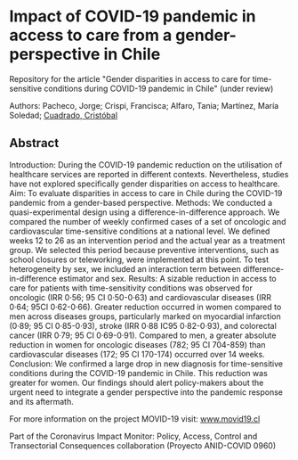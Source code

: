 # Impact of COVID-19 pandemic in access to care from a gender-perspective in Chile
Repository for the article "Gender disparities in access to care for time-sensitive conditions during COVID-19 pandemic in Chile" (under review)

Authors: Pacheco, Jorge; Crispi, Francisca; Alfaro, Tania; Martínez, María Soledad; [Cuadrado, Cristóbal](http://github.com/ccuadradon)

## Abstract
Introduction: During the COVID-19 pandemic reduction on the utilisation of healthcare services are reported in different contexts. Nevertheless, studies have not explored specifically gender disparities on access to healthcare. Aim: To evaluate disparities in access to care in Chile during the COVID-19 pandemic from a gender-based perspective. Methods: We conducted a quasi-experimental design using a difference-in-difference approach. We compared the number of weekly confirmed cases of a set of oncologic and cardiovascular time-sensitive conditions at a national level. We defined weeks 12 to 26 as an intervention period and the actual year as a treatment group. We selected this period because preventive interventions, such as school closures or teleworking, were implemented at this point. To test heterogeneity by sex, we included an interaction term between difference-in-difference estimator and sex. Results: A sizable reduction in access to care for patients with time-sensitivity conditions was observed for oncologic (IRR 0·56; 95 CI 0·50-0·63) and cardiovascular diseases (IRR 0·64; 95CI 0·62-0·66). Greater reduction occurred in women compared to men across diseases groups, particularly marked on myocardial infarction (0·89; 95 CI 0·85-0·93), stroke (IRR 0·88 IC95 0·82-0·93), and colorectal cancer (IRR 0·79; 95 CI 0·69-0·91). Compared to men, a greater absolute reduction in women for oncologic diseases (782; 95 CI 704-859) than cardiovascular diseases (172; 95 CI 170-174) occurred over 14 weeks. Conclusion: We confirmed a large drop in new diagnosis for time-sensitive conditions during the COVID-19 pandemic in Chile. This reduction was greater for women. Our findings should alert policy-makers about the urgent need to integrate a gender perspective into the pandemic response and its aftermath.

For more information on the project MOVID-19 visit: www.movid19.cl

Part of the Coronavirus Impact Monitor: Policy, Access, Control and Transectorial Consequences collaboration (Proyecto ANID-COVID 0960)
